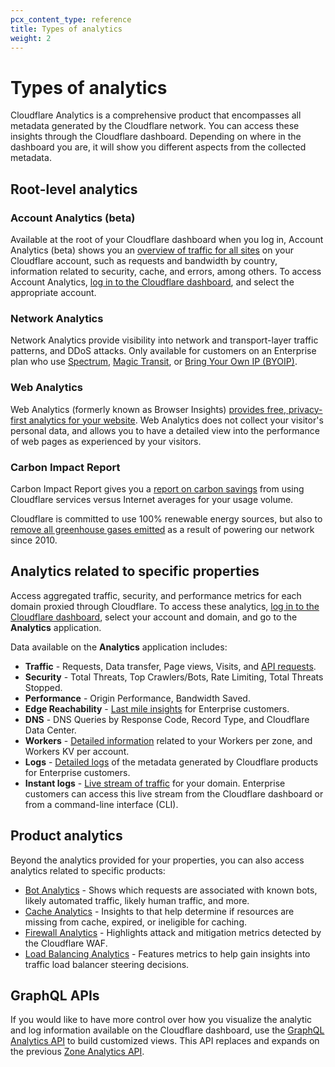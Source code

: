 ```yaml
---
pcx_content_type: reference
title: Types of analytics
weight: 2
---
```


# Types of analytics

Cloudflare Analytics is a comprehensive product that encompasses all metadata generated by the Cloudflare network. You can access these insights through the Cloudflare dashboard. Depending on where in the dashboard you are, it will show you different aspects from the collected metadata.

## Root-level analytics

### Account Analytics (beta)

Available at the root of your Cloudflare dashboard when you log in, Account Analytics (beta) shows you an [overview of traffic for all sites](https://support.cloudflare.com/hc/articles/360037857831) on your Cloudflare account, such as requests and bandwidth by country, information related to security, cache, and errors, among others. To access Account Analytics, [log in to the Cloudflare dashboard](https://dash.cloudflare.com/login), and select the appropriate account.

### Network Analytics

Network Analytics provide visibility into network and transport-layer traffic patterns, and DDoS attacks. Only available for customers on an Enterprise plan who use [Spectrum](/spectrum/), [Magic Transit](/magic-transit/), or [Bring Your Own IP (BYOIP)](/byoip/).


### Web Analytics

Web Analytics (formerly known as Browser Insights) [provides free, privacy-first analytics for your website](/analytics/web-analytics/). Web Analytics does not collect your visitor's personal data, and allows you to have a detailed view into the performance of web pages as experienced by your visitors.


### Carbon Impact Report

Carbon Impact Report gives you a [report on carbon savings](https://blog.cloudflare.com/understand-and-reduce-your-carbon-impact-with-cloudflare/) from using Cloudflare services versus Internet averages for your usage volume.

Cloudflare is committed to use 100% renewable energy sources, but also to [remove all greenhouse gases emitted](https://blog.cloudflare.com/cloudflare-committed-to-building-a-greener-internet/) as a result of powering our network since 2010.

## Analytics related to specific properties

Access aggregated traffic, security, and performance metrics for each domain proxied through Cloudflare. To access these analytics, [log in to the Cloudflare dashboard](https://dash.cloudflare.com/login), select your account and domain, and go to the **Analytics** application. 

Data available on the **Analytics** application includes:

* **Traffic** - Requests, Data transfer, Page views, Visits, and [API requests](/api-shield/security/api-discovery/#api-requests).
* **Security** - Total Threats, Top Crawlers/Bots, Rate Limiting, Total Threats Stopped.
* **Performance** - Origin Performance, Bandwidth Saved.
* **Edge Reachability** - [Last mile insights](/network-error-logging/) for Enterprise customers.
* **DNS** - DNS Queries by Response Code, Record Type, and Cloudflare Data Center.
* **Workers** - [Detailed information](/workers/learning/metrics-and-analytics/) related to your Workers per zone, and Workers KV per account.
* **Logs** - [Detailed logs](/logs/) of the metadata generated by Cloudflare products for Enterprise customers.
* **Instant logs** - [Live stream of traffic](/logs/instant-logs/) for your domain. Enterprise customers can access this live stream from the Cloudflare dashboard or from a command-line interface (CLI).

## Product analytics

Beyond the analytics provided for your properties, you can also access analytics related to specific products: 

* [Bot Analytics](/bots/bot-analytics/) - Shows which requests are associated with known bots, likely automated traffic, likely human traffic, and more.
* [Cache Analytics](/cache/about/cache-analytics/) - Insights to that help determine if resources are missing from cache, expired, or ineligible for caching.
* [Firewall Analytics](/waf/analytics/) - Highlights attack and mitigation metrics detected by the Cloudflare WAF.
* [Load Balancing Analytics](/load-balancing/reference/load-balancing-analytics/) - Features metrics to help gain insights into traffic load balancer steering decisions.


## GraphQL APIs

If you would like to have more control over how you visualize the analytic and log information available on the Cloudflare dashboard, use the [GraphQL Analytics API](/analytics/graphql-api/) to build customized views. This API replaces and expands on the previous [Zone Analytics API](https://developers.cloudflare.com/api/operations/zone-analytics-properties).